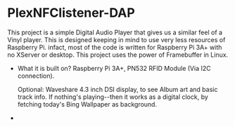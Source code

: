 # PlexNFClistener-DAP

This project is a simple Digital Audio Player that gives us a similar feel of a Vinyl player. This is designed keeping in mind to use very less resources of Raspberry Pi. infact, most of the code is written for Raspberry Pi 3A+ with no XServer or desktop. This project uses the power of Framebuffer in Linux. 

* What it is built on?
  Raspberry Pi 3A+,
  PN532 RFID Module (Via I2C connection).
  
  Optional: Waveshare 4.3 inch DSI display, to see Album art and basic track info. If nothing's playing--then it works as a digital clock, by fetching today's Bing Wallpaper as background.

* 
